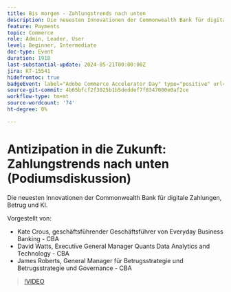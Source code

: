 ```yaml
---
title: Bis morgen - Zahlungstrends nach unten
description: Die neuesten Innovationen der Commonwealth Bank für digitale Zahlungen, Betrug und KI.
feature: Payments
topic: Commerce
role: Admin, Leader, User
level: Beginner, Intermediate
doc-type: Event
duration: 1918
last-substantial-update: 2024-05-21T00:00:00Z
jira: KT-15541
hidefromtoc: true
badgeEvent: label="Adobe Commerce Accelerator Day" type="positive" url="https://experienceleague.adobe.com/en/docs/events/apac-commerce-recordings/2024/accelerator-day/overview.html"
source-git-commit: 4b65bfcf2f3025b1b5deddef7f8347000e0af2ce
workflow-type: tm+mt
source-wordcount: '74'
ht-degree: 0%

---
```



# Antizipation in die Zukunft: Zahlungstrends nach unten (Podiumsdiskussion)

Die neuesten Innovationen der Commonwealth Bank für digitale Zahlungen, Betrug und KI.

Vorgestellt von:

+ Kate Crous, geschäftsführender Geschäftsführer von Everyday Business Banking - CBA
+ David Watts, Executive General Manager Quants Data Analytics and Technology - CBA
+ James Roberts, General Manager für Betrugsstrategie und Betrugsstrategie und Governance - CBA

>[!VIDEO](https://video.tv.adobe.com/v/3429268/?learn=on)
